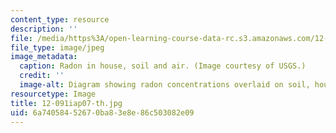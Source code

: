 ```yaml
---
content_type: resource
description: ''
file: /media/https%3A/open-learning-course-data-rc.s3.amazonaws.com/12-091-radon-research-in-multidisciplines-a-review-january-iap-2007/6a74058452670ba83e8e86c503082e09_12-091iap07-th.jpg
file_type: image/jpeg
image_metadata:
  caption: Radon in house, soil and air. (Image courtesy of USGS.)
  credit: ''
  image-alt: Diagram showing radon concentrations overlaid on soil, house, and sky.
resourcetype: Image
title: 12-091iap07-th.jpg
uid: 6a740584-5267-0ba8-3e8e-86c503082e09
---
```

